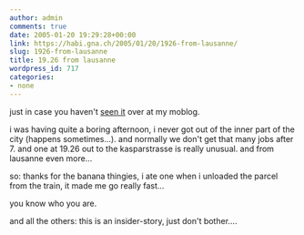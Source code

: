 ```yaml
---
author: admin
comments: true
date: 2005-01-20 19:29:28+00:00
link: https://habi.gna.ch/2005/01/20/1926-from-lausanne/
slug: 1926-from-lausanne
title: 19.26 from lausanne
wordpress_id: 717
categories:
- none
---
```



just in case you haven't [seen it](http://moblog.co.uk/view.php?id=41304) over at my moblog.



i was having quite a boring afternoon, i never got out of the inner part of the city (happens sometimes...). and normally we don't get that many jobs after 7. and one at 19.26 out to the kasparstrasse is really unusual. and from lausanne even more...



so: thanks for the banana thingies, i ate one when i unloaded the parcel from the train, it made me go really fast...
  
you know who you are.



and all the others: this is an insider-story, just don't bother....

